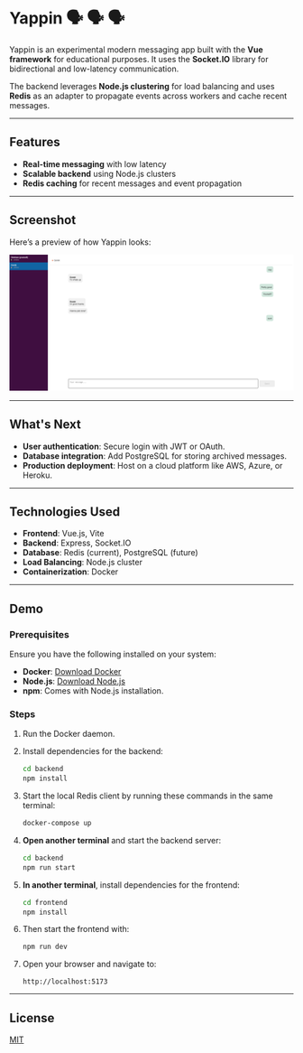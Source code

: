 # Yappin 🗣 🗣 🗣
Yappin is an experimental modern messaging app built with the **Vue framework** for educational purposes. It uses the **Socket.IO** library for bidirectional and low-latency communication.

The backend leverages **Node.js clustering** for load balancing and uses **Redis** as an adapter to propagate events across workers and cache recent messages.

---

## Features

-   **Real-time messaging** with low latency
-   **Scalable backend** using Node.js clusters
-   **Redis caching** for recent messages and event propagation

---

## Screenshot

Here’s a preview of how Yappin looks:

![Yappin screenshot](screenshots/yappin.png)

---

## What's Next

-   **User authentication**: Secure login with JWT or OAuth.
-   **Database integration**: Add PostgreSQL for storing archived messages.
-   **Production deployment**: Host on a cloud platform like AWS, Azure, or Heroku.

---

## Technologies Used

-   **Frontend**: Vue.js, Vite
-   **Backend**: Express, Socket.IO
-   **Database**: Redis (current), PostgreSQL (future)
-   **Load Balancing**: Node.js cluster
-   **Containerization**: Docker

---

## Demo

### Prerequisites

Ensure you have the following installed on your system:

-   **Docker**: [Download Docker](https://www.docker.com/get-started)
-   **Node.js**: [Download Node.js](https://nodejs.org/)
-   **npm**: Comes with Node.js installation.

### Steps

1. Run the Docker daemon.

2. Install dependencies for the backend:

    ```bash
    cd backend
    npm install
    ```

3. Start the local Redis client by running these commands in the same terminal:

    ```bash
    docker-compose up
    ```

4. **Open another terminal** and start the backend server:

    ```bash
    cd backend
    npm run start
    ```

5. **In another terminal**, install dependencies for the frontend:

    ```bash
    cd frontend
    npm install
    ```

6. Then start the frontend with:

    ```bash
    npm run dev
    ```

7. Open your browser and navigate to:

    ```
    http://localhost:5173
    ```

---

## License

[MIT](./LICENSE)
